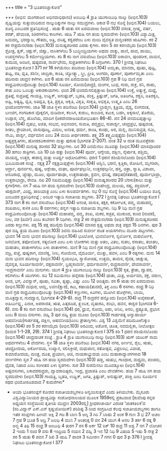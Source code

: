 +++
title = "3 ಭೂತಸಂಜ್ಞಾಕೋಶ"

+++
(ಅಭಿನ: ಮಂಗರಾಜನ ಅಭಿನವಾಭಿಧಾನಂ)
ಅಂಬುಧಿ 4
ಶ್ರುತಿ ಯುಗಾಂಬುಧಿ ನಾಲ್ಕು (ಅಭಿನ.103)
ಪೃಥ್ವಿಯನ್ನು ಸುತ್ತುವರಿದಿರುವ ನಾಲ್ಕುದಿಕ್ಕುಗಳ ನಾಲ್ಕು ಸಮುದ್ರಗಳು.
ಆಕಾಶ 0
ನಭ ಸೊನ್ನೆ (ಅಭಿನ.104)
ಬಯಲು, ಶೂನ್ಯ ಎಂಬುದರ ಪ್ರತಿನಿಧಿಸಂಜ್ಞೆ .
ಋತು 6
ಋತು ರಸ ಖರಮವಾಱು (ಅಭಿನ.103)
ವಸಂತ, ಗ್ರೀಷ್ಮ, ವರ್ಷ, ಶರತ್, ಹೇಮಂತ, ಶಿಶಿರಗಳೆಂಬ ಕಾಲಗಳು.
ಋಷಿ 7
ಋಷಿ ನಗ ಹಯ ಸ್ವರಮದೇಳು (ಅಭಿನ.103)
ವಿಶ್ವಾಮಿತ್ರ, ಜಮದಗ್ನಿ, ಭರದ್ವಾಜ, ಗೌತಮ, ಅತ್ರಿ, ವಸಿಷ್ಠ, ಕಶ್ಯಪರೆಂಬ ಏಳು ಮಂದಿ
ವೈವಸ್ವತ ಮನ್ವಂತರದ ಋಷಿಗಳು.
ಕರ 2
ಕರ ನೇತ್ರಮೆನಲೆರಡು (ಅಭಿನ.103)
ಮನುಷ್ಯಶರೀರದ ಎರಡು ಕೈಗಳು.
ಕರಣ 5
ಶರ ಕರಣಮೈದು (ಅಭಿನ.103)
ಶ್ರೋತ್ರ, ತ್ವಕ್, ಚಕ್ಷುಸ್, ಜಿಹ್ವಾ, ನಾಸಿಕಗಳೆಂಬ 5 ಬುದ್ಧೀಂದ್ರಿಯಗಳು ಅಥವಾ
ವಾಕ್ಕು, ಪಾಣಿ, ಪಾದ, ಪಾಯು, ಉಪಸ್ಥಗಳೆಂಬ 5 ಕರ್ಮೇಂದ್ರಿಯಗಳು.
ಕರಿ 8
ಕರಿ ನಾಗ ವಸುವೆಂಟು (ಅಭಿನ.103)
ಐರಾವಣ, ಪುಂಡರೀಕ, ವಾಮನ, ಕುಮುದ, ಅಂಜನ, ಪುಷ್ಪದಂತ, ಸಾರ್ವಭೌಮ,
ಸುಪ್ರತೀಕಗಳೆಂಬ 8 ದಿಗ್ಗಜಗಳು.
370 l ಶ್ರೀವತ್ಸ ನಿಘಂಟು ಭೂತಸಂಜ್ಞಾಕೋಶ l 371
ಕಳೆ 16
ಕಳೆಯೆನಲು ಪದಿನಾಱು (ಅಭಿನ.104)
ಅಮೃತಾ, ಮಾನದಾ, ಪೂಷಾ, ಪುಷ್ಟಿ, ತುಷ್ಟಿ, ರತಿ, ಧೃತಿ, ಶಶಿನೀ, ಚಂದ್ರಿಕಾ, ಕಾಂತಿ,
ಜ್ಯೋತ್ನ್ಸಾ, ಸ್ತ್ರೀ, ಪ್ರೀತಿ, ಅಂಗದಾ, ಪೂರ್ಣಾ, ಪೂರ್ಣಾಮೃತಾ ಎಂಬ ಹದಿನಾರು
ಚಂದ್ರನ ಕಳೆಗಳು.
ಖರ 6
ಋತು ರಸ ಖರಮವಾಱು (ಅಭಿನ.103)
ಗ್ರಹ 9
ನಿಧಿ ಮಣಿ ಗ್ರಹ ರಂಧ್ರಮಿರಲುವೊಂಬತ್ತು (ಅಭಿನ.104)
ಸೂರ್ಯ, ಸೋಮ(ಚಂದ್ರ), ಮಂಗಳ, ಬುಧ, ಗುರು, ಶುಕ್ರ, ಶನಿ, ರಾಹು, ಕೇತು ಎಂಬ
ಒಂಬತ್ತು ಆಕಾಶಕಾಯಗಳು.
ಛಂದ 26
ಛಂದಮೆನಲಿಪ್ಪತ್ತಾಱು (ಅಭಿನ.104)
ಉಕ್ತೆ, ಅತ್ಯುಕ್ತೆ, ಮಧ್ಯೆ, ಪ್ರತಿಷ್ಠೆ, ಸುಪ್ರತಿಷ್ಠೆ, ಗಾಯತ್ರಿ, ಉಷ್ಣಿಕ್, ಅನುಷ್ಟುಪ್, ಬೃಹತಿ,
ಪಂಕ್ತಿ, ತ್ರಿಷ್ಟುಪ್, ಜಗತಿ, ಅತಿಜಗತಿ, ಶಕ್ವರಿ, ಅತಿಶಕ್ವರಿ, ಅಷ್ಟಿ, ಅತ್ಯಷ್ಟಿ, ಧೃತಿ, ಅತಿಧೃತಿ,
ಕೃತಿ, ಪ್ರಕೃತಿ, ಆಕೃತಿ, ವಿಕೃತಿ, ಸಂಕೃತಿ, ಅಭಿಕೃತಿ, ಉತ್ಕೃತಿ ಎಂಬ 26 ಛಂದೋವರ್ಗಗಳು.
ಜಾತಿ 18
ಜಾತಿ ಸ್ಥಳಂ ಪದಿನೆಂಟು (ಅಭಿನ.104)
ಬ್ರಾಹ್ಮಣ, ಕ್ಷತ್ರಿಯ, ವೈಶ್ಯ, ಲಿಂಗವಂತ, ಬಣಜಿಗ, ಗಂಗಡಿಕಾರ ವೊಕ್ಕಲಿಗ, ಮಡಿವಾಳ,
ಕೆಲಸಿಗ, ಕುರುಬ, ಕುಂಬಾರ, ಕಟುಕ, ಬಡಗಿ, ಅಕ್ಕಸಾಲೆ, ತೊರೆಯ, ಉಪ್ಪಾರ, ಬೆಸ್ತ,
ಹೊಲೆಯ, ಮಾದಿಗ (ಚಿಕದೇವರಾಜಯಶೋಭೂಷಣ 86-4).
ಜಿನ 24
ಜಿನಮದಿಪ್ಪತ್ನಾಲ್ಕು (ಅಭಿನ.104)
ವೃಷಭ, ಅಜಿತ, ಸಂಭವ, ಅಭಿನಂದನ, ಸುಮತಿ, ಪದ್ಮಪ್ರಭ, ಸುಪಾರ್ಶ್ವ, ಚಂದ್ರಪ್ರಭ,
ಪುಷ್ಪದಂತ, ಶೀತಲ, ಶ್ರೇಯಾಂಸ, ವಾಸುಪೂಜ್ಯ, ವಿಮಲ, ಅನಂತ, ಧರ್ಮ, ಶಾಂತಿ,
ಕುಂಥು, ಅರ, ಮಲ್ಲಿ, ಮುನಿಸುವ್ರತ, ನಮಿ, ನೇಮಿ, ಪಾರ್ಶ್ವ, ವರ್ಧಮಾನ ಎಂಬ
24 ಮಂದಿ ತೀರ್ಥಂಕರರು.
ತತ್ತ್ವ 25
ತತ್ತ್ವಮಿಪ್ಪತ್ತೈದು (ಅಭಿನ.104)
ಅಷ್ಟಪ್ರಕೃತಿಗಳು, ಷೋಡಶವಿಕಾರಗಳು ಮತ್ತು ಪುರುಷ (ಭಾಗವತ 2-207).
ದಂತ 32
ಆ ದಂತ ಮೂವತ್ತೆರಡು (ಅಭಿನ.104)
ಮನುಷ್ಯ ಶರೀರದ 32 ಹಲ್ಲುಗಳು.
ದಿನ 30
ದಿನಮೆನಲು ಮೂವತ್ತು (ಅಭಿನ.104)
ಮಾಸವೊಂದರ 30 ಹಗಲು ರಾತ್ರಿಗಳು.
ದಿಶಿ 10
ದಿಶಿ ಹತ್ತು (ಅಭಿನ.104)
ಪೂರ್ವ, ಆಗ್ನೇಯ, ದಕ್ಷಿಣ, ನೈರ್ಋತ, ಪಶ್ಚಿಮ, ವಾಯವ್ಯ, ಉತ್ತರ, ಈಶಾನ್ಯ ಮತ್ತು
ಊರ್ಧ್ವ ಅಧೋದಿಶೆಗಳು.
ಧರಣಿ 1
ಧರಣಿ ಶಶಿಯೆನಲೊಂದು (ಅಭಿನ.104)
ಭೂಮಿವಾಚಕ ಸಂಜ್ಞೆ .
ನಕ್ಷತ್ರ 27
ನಕ್ಷತ್ರಮಿಪ್ಪತ್ತೇಳು (ಅಭಿನ.104)
ಅಶ್ವಿನಿ, ಭರಣಿ, ಕೃತ್ತಿಕಾ, ರೋಹಿಣಿ, ಮೃಗಶಿರಾ, ಆರ್ದ್ರಾ, ಪುನರ್ವಸು, ಪುಷ್ಯ, ಆಶ್ಲೇಷಾ,
ಮಘಾ, ಪೂರ್ವಫಲ್ಗುನೀ, ಉತ್ತರಫಲ್ಗುನೀ, ಹಸ್ತ, ಚಿತ್ರಾ, ಸ್ವಾತಿ, ವಿಶಾಖಾ, ಅನೂರಾಧ,
ಜ್ಯೇಷ್ಠಾ, ಮೂಲ, ಪೂರ್ವಾಷಾಢಾ, ಉತ್ತರಾಷಾಢಾ, ಶ್ರವಣ, ಧನಿಷ್ಠ, ಶತಭಿಷ(ಶತತಾರ),
ಪೂರ್ವಾಭಾದ್ರಾ, ಉತ್ತರಾಭಾದ್ರಾ, ರೇವತಿ.
ನಖ 20
ನಖಮದಿಪ್ಪತ್ತು (ಅಭಿನ.104)
ಮನುಷ್ಯಶರೀರದ 20 ಬೆರಳು(ಕಾಲು ಮತ್ತು ಕೈಗಳ)ಗಳು.
ನಗ 7
ಋಷಿ ನಗ ಹಯ ಸ್ವರಮದೇಳು (ಅಭಿನ.103)
ಮಹೇಂದ್ರ, ಮಲಯ, ಸಹ್ಯ, ಶಕ್ತಿಮಾನ್, ಋಕ್ಷವಾನ್, ವಿಂಧ್ಯ, ಪಾರಿಯಾತ್ರ ಎಂಬ
ಏಳು ಕುಲಪರ್ವತಗಳು.
ನಭ 0
ನಭ ಸೊನ್ನೆ (ಅಭಿನ.104)
ಬಯಲು ಶೂನ್ಯ ಎಂಬುದರ ಪ್ರತಿನಿಧಿಸಂಜ್ಞೆ ; ಅಂಬರ ಇತ್ಯಾದಿ ಸಜಾತೀಯ ಶಬ್ದಗಳು.
372 l ಶ್ರೀವತ್ಸ ನಿಘಂಟು ಭೂತಸಂಜ್ಞಾಕೋಶ l 373
ನಾಗ 8
ಕರಿ ನಾಗ ವಸುವೆಂಟು (ಅಭಿನ.104)
ಅನಂತ, ವಾಸುಕಿ, ತಕ್ಷಕ, ಕರ್ಕೋಟಕ, ಪದ್ಮ, ಮಹಾಪದ್ಮ, ಶಂಖಪಾಲ, ಕುಳಿಕ ಎಂಬ
8 ಸರ್ಪಗಳು; ಪನ್ನಗ ಇತ್ಯಾದಿ ಸಜಾತೀಯ ಶಬ್ದಗಳು.
ನಿಧಿ 9
ನಿಧಿ ಮಣಿ ಗ್ರಹ ರಂಧ್ರಮಿರಲುವೊಂಬತ್ತು (ಅಭಿನ.104)
ಮಹಾಪದ್ಮ, ಪದ್ಮ, ಶಂಖ, ಮಕರ, ಕಚ್ಛಪ, ಮುಕುಂದ, ಕುಂದ (ನಂದಕ), ನೀಲ, ವರ
(ಖರ್ವ) ಎಂಬ ಕುಬೇರನ 9 ನಿಧಿಗಳು.
ನೇತ್ರ 2
ಕರ ನೇತ್ರಮೆನಲೆರಡು (ಅಭಿನ.103)
ಮನುಷ್ಯಶರೀರದ ಎರಡು ಕಣ್ಣುಗಳು.
ಪಕ್ಷ 15
ಪಕ್ಷ ಹದಿನೈದು (ಅಭಿನ.104)
ಮಾಸದ ಕೃಷ್ಣ ಅಥವಾ ಶುಕ್ಲ ಪಕ್ಷದ 15 ದಿನಗಳು.
ಪುರ 3
ಪುರ ವಹ್ನಿ ತ್ರಯ ಮೂಱು (ಅಭಿನ.103)
ಶಿವನು ದಹಿಸಿದ ಸುವರ್ಣ ರಜತ ಅಯಸಗಳೆಂಬ ಮೂರು ಪಟ್ಟಣಗಳು.
ಭುವನ 14
ಮನು ಭುವನ ಪದಿನಾಲ್ಕು (ಅಭಿನ.104)
ಭೂಲೋಕ, ಭುವರ್ಲೋಕ, ಸ್ವರ್ಲೋಕ, ಮಹರ್ಲೋಕ, ಜನಲೋಕ, ತಪೋಲೋಕ,
ಸತ್ಯಲೋಕ ಎಂಬ ಏಳು ಲೋಕಗಳು ಮತ್ತು ಅತಲ, ವಿತಲ, ಸುತಲ, ರಸಾತಲ,
ತಲಾತಲ, ಮಹಾತಲ, ಪಾತಾಳಗಳೆಂಬ ಏಳು ಪಾತಾಳಗಳು.
ಮಣಿ 9
ನಿಧಿ ಮಣಿ ಗ್ರಹ ರಂಧ್ರಮಿರಲುವೊಂಬತ್ತು (ಅಭಿನ.104)
ವಜ್ರ, ಪಚ್ಚೆ, ಪುಷ್ಯರಾಗ, ಮಾಣಿಕ್ಯ, ನೀಲ, ಗೋಮೇದ, ವೈದೂರ್ಯ, ಮುತ್ತು, ಹವಳ,
ಎಂಬ 9 ರತ್ನಗಳು.
ಮನು 14
ಮನು ಭುವನ ಪದಿನಾಲ್ಕು (ಅಭಿನ.104)
ಸ್ವಯಂಭೂ, ಸ್ವಾರೋಚಿಷ, ಉತ್ತಮ, ತಾಮಸ, ರೈವತ, ಚಾಕ್ಷುಷ, ವೈವಸ್ವತ,
ಸೂರ್ಯಸಾವರ್ಣಿ, ದಕ್ಷಸಾವರ್ಣಿ, ಬ್ರಹ್ಮಸಾವರ್ಣಿ, ಧರ್ಮಸಾವರ್ಣಿ, ರುದ್ರಸಾವರ್ಣಿ,
ದೇವಸಾವರ್ಣಿ, ಇಂದ್ರಸಾವರ್ಣಿ ಎಂಬ ಮನುಗಳು.
ಯುಗ 4
ಶ್ರುತಿ ಯುಗಾಂಬುಧಿ ನಾಲ್ಕು (ಅಭಿನ.103)
ಕೃತ, ತ್ರೇತಾ, ದ್ವಾಪರ, ಕಲಿಗಳೆಂಬ 4 ಯುಗಗಳು.
ರವಿ 12
ರವಿಯೆನಲು ಹನ್ನೆರಡು (ಅಭಿನ.104)
ಧಾತಾ, ಮಿತ್ರ, ಅರ್ಯಮಾ, ಶಕ್ರ, ವರುಣ, ಅಂಶ, ಭಗ, ವಿವಸ್ವಾನ್, ಪೂಷಾ, ಸವಿತಾ,
ತ್ವಷ್ಟಾ, ವಿಷ್ಣು ಎಂಬ 12 ಆದಿತ್ಯರು.
ರಸ 6
ಋತು ರಸ ಖರಮವಾಱು (ಅಭಿನ.103)
ಮಧುರ, ಆಮ್ಲ, ಲವಣ(ಕ್ಷಾರ), ಕಟು, ಕಷಾಯ(ತುವರ), ತಿಕ್ತ ಎಂಬ 6 ರಸಗಳು.
ರಂಧ್ರ 9
ನಿಧಿ ಮಣಿ ಗ್ರಹ ರಂಧ್ರಮಿರಲುವೊಂಬತ್ತು (ಅಭಿನ.104)
ಕಣ್ಣುಗಳು, ಕಿವಿಗಳು, ಮೂಗಿನ ಹೊಳ್ಳೆಗಳು, ಬಾಯಿ, ಮೂತ್ರದ್ವಾರ, ಗುದದ್ವಾರ, (ಭಾಗವತ
4-29-8).
ರುದ್ರ 11
ರುದ್ರರೆನೆ ಹನ್ನೊಂದು (ಅಭಿನ.104)
ಅಜೈಕಪಾತ್, ಅಹಿರ್ಬುಧ್ನ್ಯ, ಪಿನಾಕಿ, ಅಪರಾಜಿತ, ಋತ, ಪಿತೃರೂಪ, ತ್ರ್ಯಂಬಕ,
ವೃಷಾಕಪಿ, ಶಂಭು, ಹವನ, ಈಶ್ವರ (ಭಾಗವತ 6-6).
ವಸು 8
ಕರಿ ನಾಗ ವಸುವೆಂಟು (ಅಭಿನ.104)
ಧರ, ಧ್ರುವ, ಸೋಮ, ಅಹಃ, ಅನಿಲ, ಅನಲ, ಪ್ರತ್ಯೂಷ, ಪ್ರಭಾಸ ಎಂಬ 8 ಮಂದಿ
ವಸುಗಳು.
ವಹ್ನಿ 3
ಪುರ ವಹ್ನಿ ತ್ರಯ ಮೂಱು (ಅಭಿನ.103)
ಗಾರ್ಹಪತ್ಯ ಅನ್ವಾಹಾರ್ಯ ಆಹವನೀಯ(ಗಾರ್ಹಪತ್ಯ, ದಕ್ಷಿಣ, ಆಹವನೀಯ)ಎಂಬ
ತ್ರೇತಾಗ್ನಿಗಳು.
ವಿಶ್ವ 13
ವಿಶ್ವಮೆನೆ ಪದಿಮೂಱೆನಿಕ್ಕುಂ (ಅಭಿನ.104)
ಶರ 5
ಶರ ಕರಣಮೈದು (ಅಭಿನ.103)
ಅರವಿಂದ, ಅಶೋಕ, ಚೂತ, ನವಮಲ್ಲಿಕಾ, ನೀಲೋತ್ಪಲ (ಅಮರ 1-1-28, 29).
374 l ಶ್ರೀವತ್ಸ ನಿಘಂಟು ಭೂತಸಂಜ್ಞಾಕೋಶ l 375
ಶಶಿ 1
ಧರಣಿ ಶಶಿಯೆನಲೊಂದು (ಅಭಿನ.104)
ಚಂದ್ರವಾಚಕ ಸಂಜ್ಞೆ .
ಶ್ರುತಿ 4
ಶ್ರುತಿ ಯುಗಾಂಬುಧಿ ನಾಲ್ಕು (ಅಭಿನ.103)
ಋಗ್ ಯಜುಸ್ ಸಾಮ ಅಥರ್ವಗಳೆಂಬ 4 ವೇದಗಳು.
ಸ್ಥಳ 18
ಜಾತಿ ಸ್ಥಳಂ ಪದಿನೆಂಟು (ಅಭಿನ.104)
ನಗರ, ಅರ್ಣವ, ಶೈಲ, ಋತು, ಚಂದ್ರೋದಯ, ಅರ್ಕೋದಯ, ಉದ್ಯಾನ, ಸಲಿಲಕ್ರೀಡೆ,
ಮಧುಪಾನ, ರತೋತ್ಸವ, ವಿಪ್ರಲಂಭ, ವಿವಾಹ, ಕುಮಾರೋದಯ, ಮಂತ್ರ, ದೂತ,
ಪ್ರಯಾಣ, ಆಜಿ, ನಾಯಕಾಭ್ಯುದಯ ಎಂಬ ಮಹಾಕಾವ್ಯಾಂಗಗಳಾದ 18 ವರ್ಣನೆಗಳು
ಸ್ವರ 7
ಋಷಿ ನಗ ಹಯ ಸ್ವರಮದೇಳು (ಅಭಿನ.103)
ಷಡ್ಜ, ಋಷಭ, ಗಾಂಧಾರ, ಮಧ್ಯಮ, ಪಂಚಮ, ಧೈವತ, ನಿಷಾದ ಎಂಬ ಸಂಗೀತದ
ಏಳು ಸ್ವರಗಳು.
ಸುರ 33
ಸುರಮೆನಲು ಮೂವತ್ಮೂಱು (ಅಭಿನ.104)
ಅಷ್ಟವಸುಗಳು, ಏಕಾದಶರುದ್ರರು, ದ್ವಾದಶಾದಿತ್ಯರು, ಇಂದ್ರ, ಪ್ರಜಾಪತಿ ಎಂಬ ದೇವತೆಗಳು.
ಹಯ 7
ಋಷಿ ನಗ ಹಯ ಸ್ವರಮದೇಳು (ಅಭಿನ.103)
ಗಾಯತ್ರಿ, ಬೃಹತಿ, ಉಷ್ಣಿಕ್, ಜಗತಿ, ತ್ರಿಷ್ಟುಪ್, ಅನುಷ್ಟುಪ್, ಪಂಕ್ತಿ ಎಂಬ ಸೂರ್ಯನ
ರಥದ ಛಂದೋರೂಪವಾದ 7 ಕುದುರೆಗಳು*
* ಆಯಾ ಭೂತಸಂಜ್ಞೆಗೆ ಕೋಶದ ಸಜಾತೀಯಶಬ್ದಗಳೂ ಅನ್ವಯಿಸುತ್ತವೆ ಎಂದು ತಿಳಿಯಬೇಕು.
ಮೈಸೂರು ವಿಶ್ವವಿದ್ಯಾನಿಲಯದ ಪ್ರಾಚ್ಯವಿದ್ಯಾ ಸಂಶೋಧನಾಲಯದ ಮೂಲಕ 1959ರಲ್ಲಿ ಪ್ರಕಟವಾದ
[ಕುವೆಂಪು ಕನ್ನಡ ಅಧ್ಯಯನ ಸಂಸ್ಥೆಯಿಂದ ತೃತೀಯ ಮುದ್ರಣ 2003ರಲ್ಲಿ] ಶ್ರೀಧರಾಚಾರ್ಯ ವಿರಚಿತ
‘ಜಾತಕತಿಲಕ’ದ (ಸಂ.ವಿದ್ವಾನ್ ಎಸ್.ಎನ್ ಕೃಷ್ಣಜೋಯಿಸ್) ಪರಿಶಿಷ್ಟ 3 ರಿಂದ ಸಂಗ್ರಹಿಸಿದ ಕೆಲವು
ಸಜಾತೀಯಶಬ್ದಗಳು ಹಾಗೂ ಇತರ ಸಂಜ್ಞೆಗಳು ಹೀಗಿವೆ:
ಅಕ್ಷಿ 2 ಗಜ 8 ಬಾಣ 5
ಅಗ್ನಿ 3 ಗಿರಿ 7 ಬಾಹು 2
ಅಂಕ 9 ಗುಣ 3 ಭ 27
ಅಚಲ 7 ಗ್ರಹ 9 ಭೂತ 5
ಅದ್ರಿ 7 ಜಲಧಿ 4 ಮುನಿ 7
ಅಂತರಿಕ್ಷ 0 ಜಿನ 24 ಯುಗ 4
ಅನಲ 3 ತರ್ಕ 6 ರತ್ನ 9
ಅಬ್ಧಿ 4 ತಿಥಿ 15 ರಂಧ್ರ 9
ಅಂಬುಧಿ 4 ತುರಗ 7 ರಸ 6
ಅರ್ಕ 12 ದಿಕ್ 10 ರುದ್ರ 11
ಅಶ್ವ 7 ನಗ 7 ಲೋಚನ 2
ಇಂದು 1 ನಂದ 9 ವಸು 8
ಇಂದ್ರಿಯ 5 ನಯನ 2 ವಹ್ನಿ 3
ಇನ 12 ನಿಧಿ 9 ವಿಷಯ 5
ಇಷು 5 ನೇತ್ರ 2 ಶರ 5
ಋತು 6 ಪವನ 7 ಶಿಖಿ 3
ಋಷಿ 7 ಪಾವಕ 3 ಸಮೀರಣ 7
ಗಗನ 0 ಪುರ 3
p
376 l ಶ್ರೀವತ್ಸ ನಿಘಂಟು ಭೂತಸಂಜ್ಞಾಕೋಶ l 377